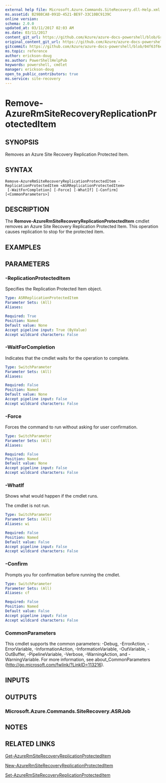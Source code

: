 ```yaml
---
external help file: Microsoft.Azure.Commands.SiteRecovery.dll-Help.xml
ms.assetid: B29B8CA8-091D-4521-BE97-33C10BC9139C
online version:
schema: 2.0.0
updated_at: 03/11/2017 02:03 AM
ms.date: 03/11/2017
content_git_url: https://github.com/Azure/azure-docs-powershell/blob/Graham71298/azureps-cmdlets-docs/ResourceManager/AzureRM.SiteRecovery/v3.6.0/Remove-AzureRmSiteRecoveryReplicationProtectedItem.md
original_content_git_url: https://github.com/Azure/azure-docs-powershell/blob/Graham71298/azureps-cmdlets-docs/ResourceManager/AzureRM.SiteRecovery/v3.6.0/Remove-AzureRmSiteRecoveryReplicationProtectedItem.md
gitcommit: https://github.com/Azure/azure-docs-powershell/blob/04f63f6e685743ace2c57eb157574e34e8610b1c
ms.topic: reference
author: erickson-doug
ms.author: PowerShellHelpPub
keywords: powershell, cmdlet
manager: erickson-doug
open_to_public_contributors: true
ms.service: site-recovery
---
```


# Remove-AzureRmSiteRecoveryReplicationProtectedItem

## SYNOPSIS
Removes an Azure Site Recovery Replication Protected Item.

## SYNTAX

```
Remove-AzureRmSiteRecoveryReplicationProtectedItem -ReplicationProtectedItem <ASRReplicationProtectedItem>
 [-WaitForCompletion] [-Force] [-WhatIf] [-Confirm] [<CommonParameters>]
```

## DESCRIPTION
The **Remove-AzureRmSiteRecoveryReplicationProtectedItem** cmdlet removes an Azure Site Recovery Replication Protected Item.
This operation causes replication to stop for the protected item.

## EXAMPLES

## PARAMETERS

### -ReplicationProtectedItem
Specifies the Replication Protected Item object.

```yaml
Type: ASRReplicationProtectedItem
Parameter Sets: (All)
Aliases: 

Required: True
Position: Named
Default value: None
Accept pipeline input: True (ByValue)
Accept wildcard characters: False
```

### -WaitForCompletion
Indicates that the cmdlet waits for the operation to complete.

```yaml
Type: SwitchParameter
Parameter Sets: (All)
Aliases: 

Required: False
Position: Named
Default value: None
Accept pipeline input: False
Accept wildcard characters: False
```

### -Force
Forces the command to run without asking for user confirmation.

```yaml
Type: SwitchParameter
Parameter Sets: (All)
Aliases: 

Required: False
Position: Named
Default value: None
Accept pipeline input: False
Accept wildcard characters: False
```

### -WhatIf
Shows what would happen if the cmdlet runs.

The cmdlet is not run.

```yaml
Type: SwitchParameter
Parameter Sets: (All)
Aliases: wi

Required: False
Position: Named
Default value: False
Accept pipeline input: False
Accept wildcard characters: False
```

### -Confirm
Prompts you for confirmation before running the cmdlet.

```yaml
Type: SwitchParameter
Parameter Sets: (All)
Aliases: cf

Required: False
Position: Named
Default value: False
Accept pipeline input: False
Accept wildcard characters: False
```

### CommonParameters
This cmdlet supports the common parameters: -Debug, -ErrorAction, -ErrorVariable, -InformationAction, -InformationVariable, -OutVariable, -OutBuffer, -PipelineVariable, -Verbose, -WarningAction, and -WarningVariable. For more information, see about_CommonParameters (http://go.microsoft.com/fwlink/?LinkID=113216).

## INPUTS

## OUTPUTS

### Microsoft.Azure.Commands.SiteRecovery.ASRJob

## NOTES

## RELATED LINKS

[Get-AzureRmSiteRecoveryReplicationProtectedItem](./Get-AzureRmSiteRecoveryReplicationProtectedItem.md)

[New-AzureRmSiteRecoveryReplicationProtectedItem](./New-AzureRmSiteRecoveryReplicationProtectedItem.md)

[Set-AzureRmSiteRecoveryReplicationProtectedItem](./Set-AzureRmSiteRecoveryReplicationProtectedItem.md)

